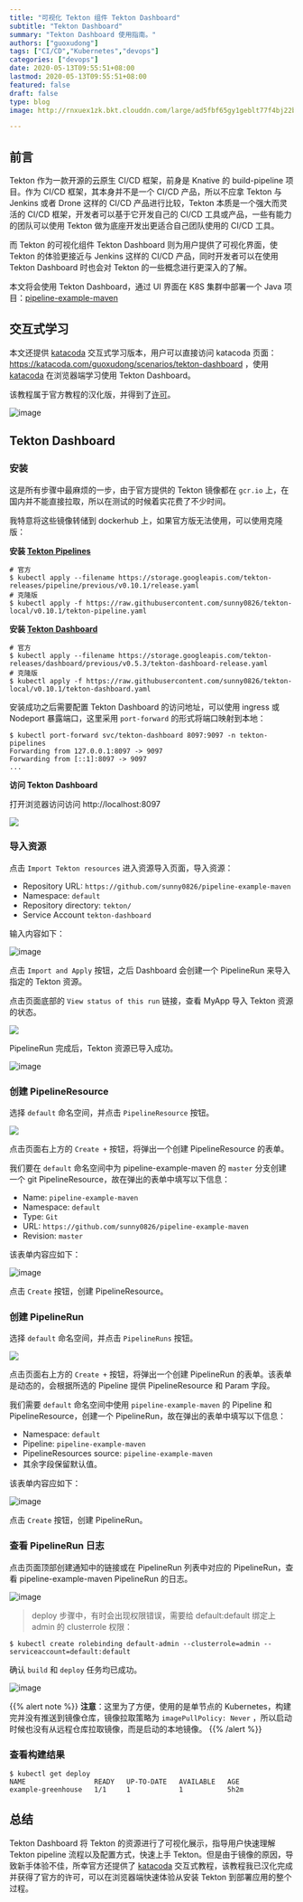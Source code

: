 ```yaml
---
title: "可视化 Tekton 组件 Tekton Dashboard"
subtitle: "Tekton Dashboard"
summary: "Tekton Dashboard 使用指南。"
authors: ["guoxudong"]
tags: ["CI/CD","Kubernetes","devops"]
categories: ["devops"]
date: 2020-05-13T09:55:51+08:00
lastmod: 2020-05-13T09:55:51+08:00
featured: false
draft: false
type: blog
image: http://rnxuex1zk.bkt.clouddn.com/large/ad5fbf65gy1geblt77f4bj22bd0qqq91.jpg

---
```


## 前言

Tekton 作为一款开源的云原生 CI/CD 框架，前身是 Knative 的 build-pipeline 项目。作为 CI/CD 框架，其本身并不是一个 CI/CD 产品，所以不应拿 Tekton 与 Jenkins 或者 Drone 这样的 CI/CD 产品进行比较，Tekton 本质是一个强大而灵活的 CI/CD 框架，开发者可以基于它开发自己的 CI/CD 工具或产品，一些有能力的团队可以使用 Tekton 做为底座开发出更适合自己团队使用的 CI/CD 工具。

而 Tekton 的可视化组件 Tekton Dashboard 则为用户提供了可视化界面，使 Tekton 的体验更接近与 Jenkins 这样的 CI/CD 产品，同时开发者可以在使用 Tekton Dashboard 时也会对 Tekton 的一些概念进行更深入的了解。

本文将会使用 Tekton Dashboard，通过 UI 界面在 K8S 集群中部署一个 Java 项目：[pipeline-example-maven](https://github.com/sunny0826/pipeline-example-maven)

## 交互式学习
<!-- markdown-link-check-disable-next-line -->
[katacoda]: https://katacoda.com
<!-- markdown-link-check-disable-next-line -->
本文还提供 [katacoda] 交互式学习版本，用户可以直接访问 katacoda 页面：https://katacoda.com/guoxudong/scenarios/tekton-dashboard ，使用 [katacoda] 在浏览器端学习使用 Tekton Dashboard。

该教程属于官方教程的汉化版，并得到了[许可](https://github.com/ncskier/katacoda/issues/2)。

![image](http://rnxuex1zk.bkt.clouddn.com/large/ad5fbf65gy1geqt0wmbtvj21hb0q779v.jpg)

## Tekton Dashboard

### 安装

这是所有步骤中最麻烦的一步，由于官方提供的 Tekton 镜像都在 `gcr.io` 上，在国内并不能直接拉取，所以在测试的时候着实花费了不少时间。

我特意将这些镜像转储到 dockerhub 上，如果官方版无法使用，可以使用克隆版：

**安装 [Tekton Pipelines](https://github.com/tektoncd/pipeline/blob/master/docs/install.md)**

```shell
# 官方
$ kubectl apply --filename https://storage.googleapis.com/tekton-releases/pipeline/previous/v0.10.1/release.yaml
# 克隆版
$ kubectl apply -f https://raw.githubusercontent.com/sunny0826/tekton-local/v0.10.1/tekton-pipeline.yaml
```
<!-- markdown-link-check-disable-next-line -->
**安装 [Tekton Dashboard](https://github.com/tektoncd/dashboard#install-dashboard)**

```shell
# 官方
$ kubectl apply --filename https://storage.googleapis.com/tekton-releases/dashboard/previous/v0.5.3/tekton-dashboard-release.yaml
# 克隆版
$ kubectl apply -f https://raw.githubusercontent.com/sunny0826/tekton-local/v0.10.1/tekton-dashboard.yaml
```

安装成功之后需要配置 Tekton Dashboard 的访问地址，可以使用 ingress 或 Nodeport 暴露端口，这里采用 `port-forward` 的形式将端口映射到本地：

```shell
$ kubectl port-forward svc/tekton-dashboard 8097:9097 -n tekton-pipelines
Forwarding from 127.0.0.1:8097 -> 9097
Forwarding from [::1]:8097 -> 9097
...
```

**访问 Tekton Dashboard**
<!-- markdown-link-check-disable-next-line -->
打开浏览器访问访问 http://localhost:8097

![](http://rnxuex1zk.bkt.clouddn.com/large/ad5fbf65gy1geqnhem9i9j21mk0tu425.jpg)

### 导入资源

点击 `Import Tekton resources` 进入资源导入页面，导入资源：

- Repository URL: `https://github.com/sunny0826/pipeline-example-maven`
- Namespace: `default`
- Repository directory: `tekton/`
- Service Account `tekton-dashboard`

输入内容如下：

![image](http://rnxuex1zk.bkt.clouddn.com/large/ad5fbf65gy1geqnp36mk0j20yu0memze.jpg)

点击 `Import and Apply` 按钮，之后 Dashboard 会创建一个 PipelineRun 来导入指定的 Tekton 资源。

点击页面底部的 `View status of this run` 链接，查看 MyApp 导入 Tekton 资源的状态。

![](http://rnxuex1zk.bkt.clouddn.com/large/ad5fbf65gy1geqnqyx5g2j20a403et8q.jpg)

PipelineRun 完成后，Tekton 资源已导入成功。

![image](http://rnxuex1zk.bkt.clouddn.com/large/ad5fbf65gy1geqns0gqi8j21go0ozwhl.jpg)

### 创建 PipelineResource

选择 `default` 命名空间，并点击 `PipelineResource` 按钮。

![](http://rnxuex1zk.bkt.clouddn.com/large/ad5fbf65gy1geqnukrb3aj20yb0enmyg.jpg)

点击页面右上方的 `Create +` 按钮，将弹出一个创建 PipelineResource 的表单。

我们要在 `default` 命名空间中为 pipeline-example-maven 的 `master` 分支创建一个 git PipelineResource，故在弹出的表单中填写以下信息：

- Name: `pipeline-example-maven`
- Namespace: `default`
- Type: `Git`
- URL: `https://github.com/sunny0826/pipeline-example-maven`
- Revision: `master`

该表单内容应如下：

![image](http://rnxuex1zk.bkt.clouddn.com/large/ad5fbf65gy1geqnxalh2pj20pl0dbq3h.jpg)

点击 `Create` 按钮，创建 PipelineResource。

### 创建 PipelineRun

选择 `default` 命名空间，并点击 `PipelineRuns` 按钮。

![](http://rnxuex1zk.bkt.clouddn.com/large/ad5fbf65gy1geqo2iatnhj20yb0ewjso.jpg)

点击页面右上方的 `Create +` 按钮，将弹出一个创建 PipelineRun 的表单。该表单是动态的，会根据所选的 Pipeline 提供 PipelineResource 和 Param 字段。

我们需要 `default` 命名空间中使用 `pipeline-example-maven` 的 Pipeline 和 PipelineResource，创建一个 PipelineRun，故在弹出的表单中填写以下信息：

- Namespace: `default`
- Pipeline: `pipeline-example-maven`
- PipelineResources source: `pipeline-example-maven`
- 其余字段保留默认值。

该表单内容应如下：

![image](http://rnxuex1zk.bkt.clouddn.com/large/ad5fbf65gy1geqrdvoaquj20pi0lzt9o.jpg)

点击 `Create` 按钮，创建 PipelineRun。

### 查看 PipelineRun 日志

点击页面顶部创建通知中的链接或在 PipelineRun 列表中对应的 PipelineRun，查看 pipeline-example-maven PipelineRun 的日志。

![image](http://rnxuex1zk.bkt.clouddn.com/large/ad5fbf65gy1geqrhrwspcj217x0i7425.jpg)

> deploy 步骤中，有时会出现权限错误，需要给 default:default 绑定上 admin 的 clusterrole 权限：

```shell
$ kubectl create rolebinding default-admin --clusterrole=admin --serviceaccount=default:default
```

确认 `build` 和 `deploy` 任务均已成功。

![image](http://rnxuex1zk.bkt.clouddn.com/large/ad5fbf65gy1geqrmy2mc9j218w0jo0uj.jpg)

{{% alert note %}}
**注意**：这里为了方便，使用的是单节点的 Kubernetes，构建完并没有推送到镜像仓库，镜像拉取策略为 `imagePullPolicy: Never` ，所以启动时候也没有从远程仓库拉取镜像，而是启动的本地镜像。
{{% /alert %}}

### 查看构建结果

```shell
$ kubectl get deploy
NAME                 READY   UP-TO-DATE   AVAILABLE   AGE
example-greenhouse   1/1     1            1           5h2m
```

## 总结

Tekton Dashboard 将 Tekton 的资源进行了可视化展示，指导用户快速理解 Tekton pipeline 流程以及配置方式，快速上手 Tekton。但是由于镜像的原因，导致新手体验不佳，所幸官方还提供了 [katacoda] 交互式教程，该教程我已汉化完成并获得了官方的许可，可以在浏览器端快速体验从安装 Tekton 到部署应用的整个过程。
